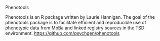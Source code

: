 Phenotools

Phenotools is an R package written by Laurie Hannigan.
The goal of the phenotools package is to facilitate efficient and reproducible use of phenotypic data from MoBa and linked registry sources in the TSD environment.
https://github.com/psychgen/phenotools
